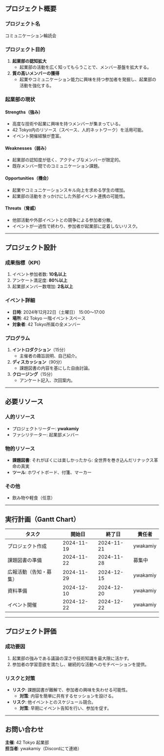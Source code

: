 ## プロジェクト概要

### プロジェクト名
コミュニケーション輪読会

### プロジェクト目的
1. **起業部の認知拡大**  
   - 起業部の活動を広く知ってもらうことで、メンバー基盤を拡大する。
2. **質の高いメンバーの獲得**  
   - 起業やコミュニケーション能力に興味を持つ参加者を発掘し、起業部の活動を強化する。

### 起業部の現状

#### Strengths（強み）
- 高度な技術や起業に興味を持つメンバーが集まっている。
- 42 Tokyo内のリソース（スペース、人的ネットワーク）を活用可能。
- イベント開催経験が豊富。

#### Weaknesses（弱み）
- 起業部の認知度が低く、アクティブなメンバーが限定的。
- 既存メンバー間でのコミュニケーション課題。

#### Opportunities（機会）
- 起業やコミュニケーションスキル向上を求める学生の増加。
- 起業部の活動をきっかけにした外部イベント連携の可能性。

#### Threats（脅威）
- 他部活動や外部イベントとの競争による参加者分散。
- イベントが一過性で終わり、参加者が起業部に定着しないリスク。

---

## プロジェクト設計

### 成果指標（KPI）
1. イベント参加者数: **10名以上**
2. アンケート満足度: **80%以上**
3. 起業部メンバー数増加: **2名以上**

### イベント詳細

- **日時**: 2024年12月22日（土曜日） 15:00〜17:00  
- **場所**: 42 Tokyo 一階イベントスペース  
- **対象者**: 42 Tokyo所属の全メンバー  

### プログラム
1. **イントロダクション**（15分）  
   - 主催者の趣旨説明、自己紹介。
2. **ディスカッション**（90分）  
   - 課題図書の内容を基にした自由討論。
3. **クロージング**（15分）  
   - アンケート記入、次回案内。

---

## 必要リソース

### 人的リソース
- プロジェクトリーダー: **ywakamiy**  
- ファシリテーター: 起業部メンバー  

### 物的リソース
- **課題図書**: それがぼくには楽しかったから: 全世界を巻き込んだリナックス革命の真実  
- **ツール**: ホワイトボード、付箋、マーカー  

### その他
- 飲み物や軽食（任意）

---

## 実行計画（Gantt Chart）

| タスク                 | 開始日     | 終了日     | 責任者   |
| ---------------------- | ---------- | ---------- | -------- |
| プロジェクト作成       | 2024-11-19 | 2024-11-21 | ywakamiy |
| 課題図書の準備         | 2024-11-22 | 2024-11-28 | 募集中   |
| 広報活動（告知・募集） | 2024-11-29 | 2024-12-15 | ywakamiy |
| 資料準備               | 2024-12-10 | 2024-12-20 | ywakamiy |
| イベント開催           | 2024-12-22 | 2024-12-22 | ywakamiy |

---

## プロジェクト評価

### 成功要因
1. 起業部の強みである議論の深さや技術知識を最大限に活かす。
2. 参加者の学習意欲を満たし、継続的な活動へのモチベーションを提供。

### リスクと対策
- **リスク**: 課題図書が難解で、参加者の興味を失わせる可能性。  
  - **対策**: 内容を簡単に共有するセッションを設ける。
- **リスク**: 他イベントとのスケジュール競合。  
  - **対策**: 早期にイベント告知を行い、参加を促す。

---

## お問い合わせ

**主催**: 42 Tokyo 起業部  
**担当者**: ywakamiy（Discordにて連絡）  
